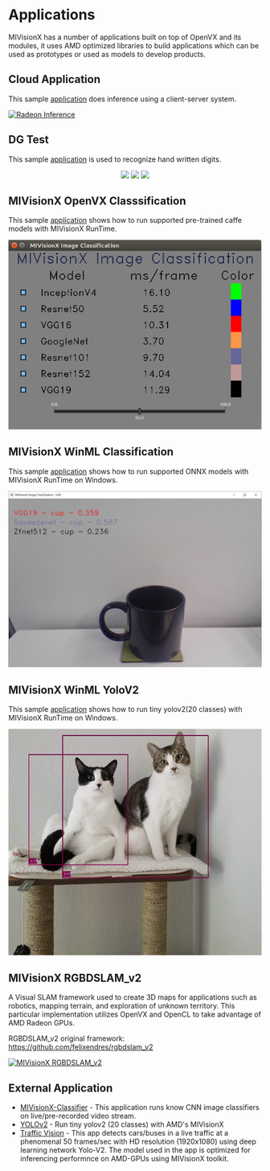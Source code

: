 # Applications

MIVisionX has a number of applications built on top of OpenVX and its modules, it uses AMD optimized libraries to build applications which can be used as prototypes or used as models to develop products.

## Cloud Application
This sample [application](./cloud_inference#cloud-inference-application) does inference using a client-server system.

[![Radeon Inference](../docs/images/inferenceVideo.png)](http://www.youtube.com/watch?v=0GLmnrpMSYs)

## DG Test
This sample [application](./dg_test#amd-dgtest) is used to recognize hand written digits.

<p align="center">
  <img src="../docs/images/digits1.png">
  <img src="../docs/images/digits2.png">
  <img src="../docs/images/DGtest.png">
</p>

## MIVisionX OpenVX Classsification
This sample [application](./mivisionx_openvx_classifier/README.md) shows how to run supported pre-trained caffe models with MIVisionX RunTime.

<p align="center"> <img src="./mivisionx_openvx_classifier/data/MIVisionX-ImageClassification.png"></p>

## MIVisionX WinML Classification
This sample [application](./mivisionx_winml_classifier/README.md) shows how to run supported ONNX models with MIVisionX RunTime on Windows.

<p align="center"> <img src="./mivisionx_winml_classifier/images/MIVisionX-ImageClassification-WinML.png"> </p>

## MIVisionX WinML YoloV2
This sample [application](./mivisionx_winml_yolov2#yolov2-using-amd-winml-extension) shows how to run tiny yolov2(20 classes) with MIVisionX RunTime on Windows.

<p align="center"> <img src="./mivisionx_winml_yolov2/image/cat-yolo.jpg"> </p>

## MIVisionX RGBDSLAM_v2

A Visual SLAM framework used to create 3D maps for applications such as robotics, mapping terrain, and exploration of unknown territory. This particular implementation utilizes OpenVX and OpenCL to take advantage of AMD Radeon GPUs.

RGBDSLAM_v2 original framework: https://github.com/felixendres/rgbdslam_v2

[![MIVisionX RGBDSLAM_v2](../docs/images/mivisionx_rgbdslamv2.png)](https://www.youtube.com/watch?v=zO-ZWHcFcFY)

## External Application

* [MIVisionX-Classifier](https://github.com/kiritigowda/MIVisionX-Classifier) - This application runs know CNN image classifiers on live/pre-recorded video stream.
* [YOLOv2](https://github.com/kiritigowda/YoloV2NCS) - Run tiny yolov2 (20 classes) with AMD's MIVisionX
* [Traffic Vision](https://github.com/srohit0/trafficVision#traffic-vision) - This app detects cars/buses in a live traffic at a phenomenal 50 frames/sec with HD resolution (1920x1080) using deep learning network Yolo-V2. The model used in the app is optimized for inferencing performnce on AMD-GPUs using MIVisionX toolkit.
